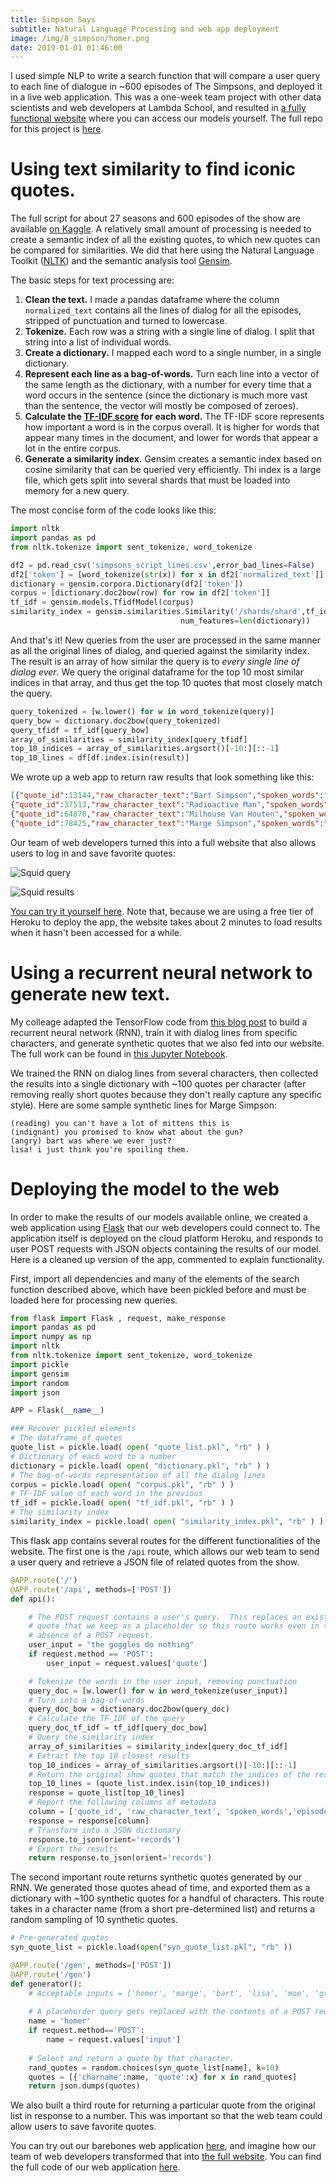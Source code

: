```yaml
---
title: Simpson Says
subtitle: Natural Language Processing and web app deployment
image: /img/8_simpson/homer.png
date: 2019-01-01 01:46:00
---
```


I used simple NLP to write a search function that will compare a user query to each line of dialogue in ~600 episodes of The Simpsons, and deployed it in a live web application. This was a one-week team project with other data scientists and web developers at Lambda School, and resulted in [a fully functional website](https://simpsonssays.netlify.com/) where you can access our models yourself. The full repo for this project is [here](https://github.com/simpson-says/buildweek3-simpsons-says-ds).

# Using text similarity to find iconic quotes.
The full script for about 27 seasons and 600 episodes of the show are available [on Kaggle](https://www.kaggle.com/wcukierski/the-simpsons-by-the-data). A relatively small amount of processing is needed to create a semantic index of all the existing quotes, to which new quotes can be compared for similarities.  We did that here using the Natural Language Toolkit ([NLTK](https://www.nltk.org/)) and the semantic analysis tool [Gensim](https://radimrehurek.com/gensim/). 

The basic steps for text processing are:  

1. **Clean the text.**  I made a pandas dataframe where the column `normalized_text` contains all the lines of dialog for all the episodes, stripped of punctuation and turned to lowercase.  
2. **Tokenize.** Each row was a string with a single line of dialog.  I split that string into a list of individual words. 
3. **Create a dictionary.** I mapped each word to a single number, in a single dictionary.
4. **Represent each line as a bag-of-words.** Turn each line into a vector of the same length as the dictionary, with a number for every time that a word occurs in the sentence (since the dictionary is much more vast than the sentence, the vector will mostly be composed of zeroes).
5. **Calculate the [TF-IDF score](https://en.wikipedia.org/wiki/Tf%E2%80%93idf) for each word.** The TF-IDF score represents how important a word is in the corpus overall. It is higher for words that appear many times in the document, and lower for words that appear a lot in the entire corpus.
6. **Generate a similarity index.** Gensim creates a semantic index based on cosine similarity that can be queried very efficiently.  Thi index is a large file, which gets split into several shards that must be loaded into memory for a new query.

The most concise form of the code looks like this:

```python
import nltk
import pandas as pd
from nltk.tokenize import sent_tokenize, word_tokenize

df2 = pd.read_csv('simpsons_script_lines.csv',error_bad_lines=False)
df2['token'] = [word_tokenize(str(x)) for x in df2['normalized_text']]
dictionary = gensim.corpora.Dictionary(df2['token'])
corpus = [dictionary.doc2bow(row) for row in df2['token']]
tf_idf = gensim.models.TfidfModel(corpus)
similarity_index = gensim.similarities.Similarity('/shards/shard',tf_idf[corpus],
                                      num_features=len(dictionary))
```
And that's it!  New queries from the user are processed in the same manner as all the original lines of dialog, and queried against the similarity index.  The result is an array of how similar the query is to *every single line of dialog ever*.  We query the original dataframe for the top 10 most similar indices in that array, and thus get the top 10 quotes that most closely match the query.

```python
query_tokenized = [w.lower() for w in word_tokenize(query)]
query_bow = dictionary.doc2bow(query_tokenized)
query_tfidf = tf_idf[query_bow]
array_of_similarities = similarity_index[query_tfidf]
top_10_indices = array_of_similarities.argsort()[-10:][::-1]
top_10_lines = df[df.index.isin(result)]
```
We wrote up a web app to return raw results that look something like this:

```json
[{"quote_id":13144,"raw_character_text":"Bart Simpson","spoken_words":"Hey, Homer, I can't find the safety goggles for the power saw.","episode_title":"Saturdays of Thunder","season":3,"number_in_season":9},
{"quote_id":37513,"raw_character_text":"Radioactive Man","spoken_words":"My eyes! The goggles do nothing.","episode_title":"Radioactive Man","season":7,"number_in_season":2},
{"quote_id":64870,"raw_character_text":"Milhouse Van Houten","spoken_words":"My sport goggles!","episode_title":"Brother's Little Helper","season":11,"number_in_season":2},
{"quote_id":78425,"raw_character_text":"Marge Simpson","spoken_words":"I want goggles, too.","episode_title":"The Parent Rap","season":13,"number_in_season":2},]
```

Our team of web developers turned this into a full website that also allows users to log in and save favorite quotes:

![Squid query](/img/8_simpson/baltic1.png)

![Squid results](/img/8_simpson/baltic2.png)

[You can try it yourself here](https://simpsonssays.netlify.com/).  Note that, because we are using a free tier of Heroku to deploy the app, the website takes about 2 minutes to load results when it hasn't been accessed for a while.

# Using a recurrent neural network to generate new text.
My colleage adapted the TensorFlow code from [this blog post](https://towardsdatascience.com/how-to-generate-your-own-the-simpsons-tv-script-using-deep-learning-980337173796) to build a recurrent neural network (RNN), train it with dialog lines from specific characters, and generate synthetic quotes that we also fed into our website. The full work can be found in [this Jupyter Notebook](https://github.com/simpson-says/buildweek3-simpsons-says-ds/blob/master/Simpsons_Writes_V4.ipynb).

We trained the RNN on dialog lines from several characters, then collected the results into a single dictionary with ~100 quotes per character (after removing really short quotes because they don't really capture any specific style).  Here are some sample synthetic lines for Marge Simpson:

```
(reading) you can't have a lot of mittens this is
(indignant) you promised to know what about the gun?
(angry) bart was where we ever just?
lisa! i just think you're spoiling them.
```

# Deploying the model to the web
In order to make the results of our models available online, we created a  web application using [Flask](http://flask.pocoo.org/) that our web developers could connect to.  The application itself is deployed on the cloud platform Heroku, and responds to user POST requests with JSON objects containing the results of our model.  Here is a cleaned up version of the app, commented to explain functionality.


First, import all dependencies and many of the elements of the search function described above, which have been pickled before and must be loaded here for processing new queries.
```python
from flask import Flask , request, make_response
import pandas as pd
import numpy as np
import nltk
from nltk.tokenize import sent_tokenize, word_tokenize
import pickle
import gensim
import random
import json

APP = Flask(__name__)

### Recover pickled elements
# The dataframe of quotes
quote_list = pickle.load( open( "quote_list.pkl", "rb" ) )
# Dictionary of each word to a number
dictionary = pickle.load( open( "dictionary.pkl", "rb" ) )
# The bag-of-words representation of all the dialog lines
corpus = pickle.load( open( "corpus.pkl", "rb" ) )
# TF-IDF value of each word in the previous
tf_idf = pickle.load( open( "tf_idf.pkl", "rb" ) )
# The similarity index
similarity_index = pickle.load( open( "similarity_index.pkl", "rb" ) )
```

This flask app contains several routes for the different functionalities of the website.  The first one is the `/api` route, which allows our web team to send a user query and retrieve a JSON file of related quotes from the show.
```python
@APP.route('/')
@APP.route('/api', methods=['POST'])
def api():

    # The POST request contains a user's query.  This replaces an existing
    # quote that we keep as a placeholder so this route works even in the 
    # absence of a POST request.
    user_input = "the goggles do nothing"
    if request.method == 'POST':
        user_input = request.values['quote']

    # Tokenize the words in the user input, removing punctuation
    query_doc = [w.lower() for w in word_tokenize(user_input)]
    # Turn into a bag-of-words
    query_doc_bow = dictionary.doc2bow(query_doc)
    # Calculate the TF_IDF of the query
    query_doc_tf_idf = tf_idf[query_doc_bow]
    # Query the similarity index
    array_of_similarities = similarity_index[query_doc_tf_idf]
    # Extract the top 10 closest results
    top_10_indices = array_of_similarities.argsort()[-10:][::-1]
    # Return the original show quotes that match the indices of the results
    top_10_lines = (quote_list.index.isin(top_10_indices))
    response = quote_list[top_10_lines]
    # Report the following columns of metadata
    column = ['quote_id', 'raw_character_text', 'spoken_words','episode_title','season','number_in_season']
    response = response[column]
    # Transform into a JSON dictionary
    response.to_json(orient='records')
    # Export the results
    return response.to_json(orient='records')

```
The second important route returns synthetic quotes generated by our RNN.  We generated those quotes ahead of time, and exported them as a dictionary with ~100 synthetic quotes for a handful of characters. This route takes in a character name (from a short pre-determined list) and returns a random sampling of 10 synthetic quotes.
```python
# Pre-generated quotes
syn_quote_list = pickle.load(open("syn_quote_list.pkl", "rb" ))

@APP.route('/gen', methods=['POST'])
@APP.route('/gen')
def generator():
    # Acceptable inputs = ['homer', 'marge', 'bart', 'lisa', 'moe', 'grampa', 'skinner']
    
    # A placehorder query gets replaced with the contents of a POST request.
    name = 'homer'
    if request.method=='POST':
        name = request.values['input']
    
    # Select and return a quote by that character.
    rand_quotes = random.choices(syn_quote_list[name], k=10)
    quotes = [{'charname':name, 'quote':x} for x in rand_quotes]
    return json.dumps(quotes)
```
We also built a third route for returning a particular quote from the original list in response to a number.  This was important so that the web team could allow users to save favorite quotes. 

You can try out our barebones web application [here](https://eat-my-shorts.herokuapp.com/), and imagine how our team of web developers transformed that into [the full website](https://simpsonssays.netlify.com/).  You can find the full code of our web application [here](https://github.com/simpson-says/buildweek3-simpsons-says-ds/blob/master/app.py).